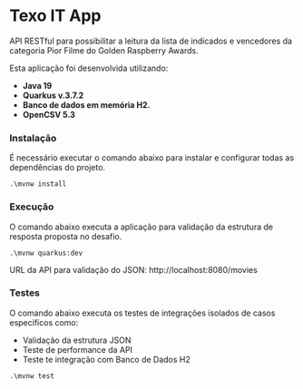 # Texo IT App

API RESTful para possibilitar a leitura da lista de indicados e vencedores
da categoria Pior Filme do Golden Raspberry Awards.


Esta aplicação foi desenvolvida utilizando:  

- **Java 19**
- **Quarkus v.3.7.2**
- **Banco de dados em memória H2.**
- **OpenCSV 5.3**


### Instalação
É necessário executar o comando abaixo para instalar e configurar todas as dependências do projeto.
```
.\mvnw install
```
### Execução
O comando abaixo executa a aplicação para validação da estrutura de resposta proposta no desafio.
```
.\mvnw quarkus:dev
```

URL da API para validação do JSON: http://localhost:8080/movies

### Testes
O comando abaixo executa os testes de integrações isolados de casos especifícos como: 
 - Validação da estrutura JSON
 - Teste de performance da API
 - Teste te integração com Banco de Dados H2
```
.\mvnw test
```